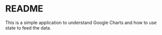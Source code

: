 # README

This is a simple application to understand Google Charts and how to use state to feed the data.
